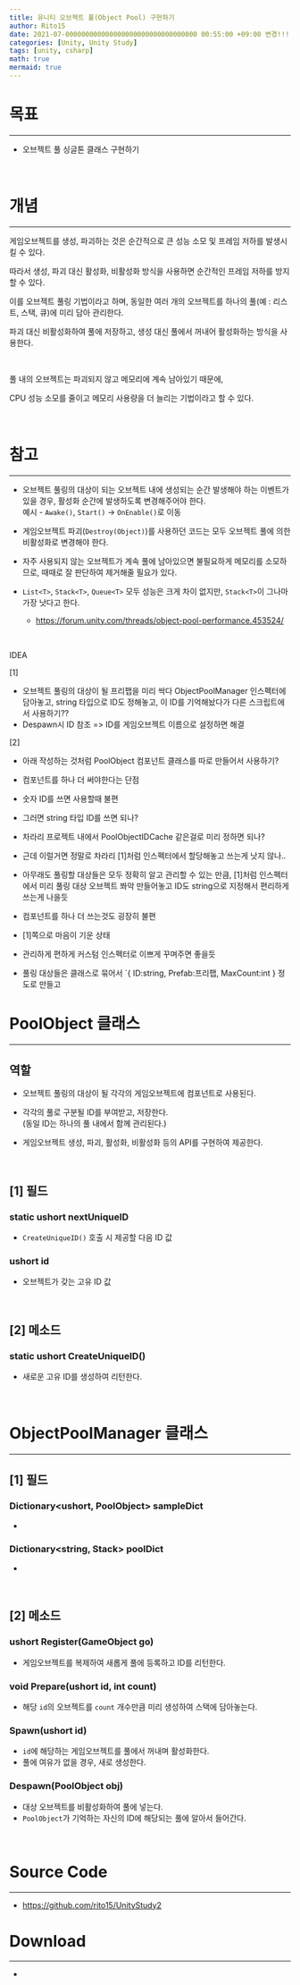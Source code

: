 ```yaml
---
title: 유니티 오브젝트 풀(Object Pool) 구현하기
author: Rito15
date: 2021-07-000000000000000000000000000000000 00:55:00 +09:00 변경!!!!!!!!!!!!!!!!!!!!!!!!!!!!!!!!!
categories: [Unity, Unity Study]
tags: [unity, csharp]
math: true
mermaid: true
---
```


# 목표
---
- 오브젝트 풀 싱글톤 클래스 구현하기

<br>


# 개념
---

게임오브젝트를 생성, 파괴하는 것은 순간적으로 큰 성능 소모 및 프레임 저하를 발생시킬 수 있다.

따라서 생성, 파괴 대신 활성화, 비활성화 방식을 사용하면 순간적인 프레임 저하를 방지할 수 있다.

이를 오브젝트 풀링 기법이라고 하며, 동일한 여러 개의 오브젝트를 하나의 풀(예 : 리스트, 스택, 큐)에  미리 담아 관리한다.

파괴 대신 비활성화하여 풀에 저장하고, 생성 대신 풀에서 꺼내어 활성화하는 방식을 사용한다.

<br>

풀 내의 오브젝트는 파괴되지 않고 메모리에 계속 남아있기 때문에, 

CPU 성능 소모를 줄이고 메모리 사용량을 더 늘리는 기법이라고 할 수 있다.

<br>


# 참고
---

- 오브젝트 풀링의 대상이 되는 오브젝트 내에 생성되는 순간 발생해야 하는 이벤트가 있을 경우, 활성화 순간에 발생하도록 변경해주어야 한다.<br>
  예시 - `Awake()`, `Start()` -> `OnEnable()`로 이동

- 게임오브젝트 파괴(`Destroy(Object)`)를 사용하던 코드는 모두 오브젝트 풀에 의한 비활성화로 변경해야 한다.

- 자주 사용되지 않는 오브젝트가 계속 풀에 남아있으면 불필요하게 메모리를 소모하므로, 때때로 잘 판단하여 제거해줄 필요가 있다.

- `List<T>`, `Stack<T>`, `Queue<T>` 모두 성능은 크게 차이 없지만, `Stack<T>`이 그나마 가장 낫다고 한다.
  - <https://forum.unity.com/threads/object-pool-performance.453524/>

<br>







IDEA

[1]
- 오브젝트 풀링의 대상이 될 프리팹을 미리 싹다 ObjectPoolManager 인스펙터에 담아놓고, string 타입으로 ID도 정해놓고, 이 ID를 기억해놨다가 다른 스크립트에서 사용하기??
- Despawn시 ID 참조 => ID를 게임오브젝트 이름으로 설정하면 해결

[2]
- 아래 작성하는 것처럼 PoolObject 컴포넌트 클래스를 따로 만들어서 사용하기?
- 컴포넌트를 하나 더 써야한다는 단점
- 숫자 ID를 쓰면 사용할때 불편
- 그러면 string 타입 ID를 쓰면 되나?

- 차라리 프로젝트 내에서 PoolObjectIDCache 같은걸로 미리 정하면 되나?
- 근데 이럴거면 정말로 차라리 [1]처럼 인스펙터에서 할당해놓고 쓰는게 낫지 않나..


- 아무래도 풀링할 대상들은 모두 정확히 알고 관리할 수 있는 만큼,
  [1]처럼 인스펙터에서 미리 풀링 대상 오브젝트 쫘악 만들어놓고
  ID도 string으로 지정해서 편리하게 쓰는게 나을듯

- 컴포넌트를 하나 더 쓰는것도 굉장히 불편

- [1]쪽으로 마음이 기운 상태

- 관리하게 편하게 커스텀 인스펙터로 이쁘게 꾸며주면 좋을듯
- 풀링 대상들은 클래스로 묶어서 `{ ID:string, Prefab:프리팹, MaxCount:int } 정도로 만들고







# PoolObject 클래스
---

## **역할**

- 오브젝트 풀링의 대상이 될 각각의 게임오브젝트에 컴포넌트로 사용된다.

- 각각의 풀로 구분될 ID를 부여받고, 저장한다.<br>
  (동일 ID는 하나의 풀 내에서 함께 관리된다.)

- 게임오브젝트 생성, 파괴, 활성화, 비활성화 등의 API를 구현하여 제공한다.

<br>

## **[1] 필드**

### **static ushort nextUniqueID**
- `CreateUniqueID()` 호출 시 제공할 다음 ID 값

### **ushort id**
- 오브젝트가 갖는 고유 ID 값

<br>

## **[2] 메소드**

### **static ushort CreateUniqueID()**
- 새로운 고유 ID를 생성하여 리턴한다.




<br>

# ObjectPoolManager 클래스
---

## **[1] 필드**

### **Dictionary<ushort, PoolObject> sampleDict**
- 

### **Dictionary<string, Stack<PoolObject>> poolDict**
- 


<br>

## **[2] 메소드**

### **ushort Register(GameObject go)**
- 게임오브젝트를 복제하여 새롭게 풀에 등록하고 ID를 리턴한다.

### **void Prepare(ushort id, int count)**
- 해당 `id`의 오브젝트를 `count` 개수만큼 미리 생성하여 스택에 담아놓는다.

### **Spawn(ushort id)**
- `id`에 해당하는 게임오브젝트를 풀에서 꺼내며 활성화한다.
- 풀에 여유가 없을 경우, 새로 생성한다.

### **Despawn(PoolObject obj)**
- 대상 오브젝트를 비활성화하여 풀에 넣는다.
- `PoolObject`가 기억하는 자신의 ID에 해당되는 풀에 알아서 들어간다.

<br>

# Source Code
---
- <https://github.com/rito15/UnityStudy2>


# Download
---
- 



